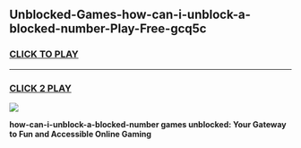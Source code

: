 
## Unblocked-Games-how-can-i-unblock-a-blocked-number-Play-Free-gcq5c
<h3>
<a href="https://premium76.site?title=how-can-i-unblock-a-blocked-number&ref=12A">CLICK TO PLAY</a></h3>
<hr>

<h3>
<a href="https://premium76.site?title=how-can-i-unblock-a-blocked-number&ref=12A">CLICK 2 PLAY</a>
  
</h3>

<a href="https://premium76.site?title=how-can-i-unblock-a-blocked-number&ref=12A"><img src="https://clearcache.store/games.png"></a>


**how-can-i-unblock-a-blocked-number games unblocked: Your Gateway to Fun and Accessible Online Gaming**
